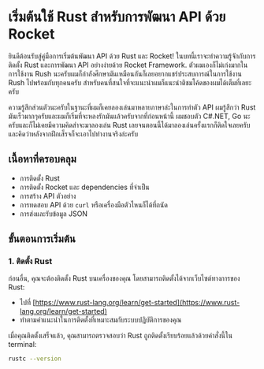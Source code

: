 # เริ่มต้นใช้ Rust สำหรับการพัฒนา API ด้วย Rocket

ยินดีต้อนรับสู่คู่มือการเริ่มต้นพัฒนา API ด้วย Rust และ Rocket! ในบทนี้เราจะทำความรู้จักกับการติดตั้ง Rust และการพัฒนา API อย่างง่ายด้วย Rocket Framework.
ตัวผมเองก็ไม่เก่งมากในการใช้งาน Rush นะครับผมก็กำลังศึกษามันเหมือนกันก็เลยอยากแชร์ประสบการณ์ในการใช้งาน Rush ไปพร้อมกับทุกคนครับ สำหรับคนที่สนใจที่จะแนะนำผมก็แนะนำติชมโค้ดของผมได้เต็มที่เลยะครับ

ความรู้สึกส่วนตัวนะครับในฐานะที่ผมก็เคยลองเล่นมาหลายภาษาล่ะในการทำตัว API ผมรู้สึกว่า Rust มันเร็วมากๆครับและผมก็เริ่มที่จะหลงรักมันแล้วครับจากที่ก่อนหน้านี้
ผมชอบตัว C#.NET, Go นะครับและก็ไม่เคยมีความคิดส่าจะมาลองเล่น Rust เลยจนตอนนี้ได้มาลองเล่นครั้งแรกก็ติดใจเลยครับและคิดว่าหลังจากฝึกเส็รจก็จะเอาไปทำงานจริงล่ะครับ

## เนื้อหาที่ครอบคลุม
- การติดตั้ง Rust
- การติดตั้ง Rocket และ dependencies ที่จำเป็น
- การสร้าง API ตัวอย่าง
- การทดสอบ API ด้วย `curl` หรือเครื่องมือตัวไหนก็ได้ที่ถนัด
- การส่งและรับข้อมูล JSON

## ขั้นตอนการเริ่มต้น

### 1. ติดตั้ง Rust

ก่อนอื่น, คุณจะต้องติดตั้ง Rust บนเครื่องของคุณ โดยสามารถติดตั้งได้จากเว็บไซต์ทางการของ Rust:

- ไปที่ [https://www.rust-lang.org/learn/get-started](https://www.rust-lang.org/learn/get-started)
- ทำตามคำแนะนำในการติดตั้งที่เหมาะสมกับระบบปฏิบัติการของคุณ

เมื่อคุณติดตั้งเสร็จแล้ว, คุณสามารถตรวจสอบว่า Rust ถูกติดตั้งเรียบร้อยแล้วด้วยคำสั่งนี้ใน terminal:

```bash
rustc --version

